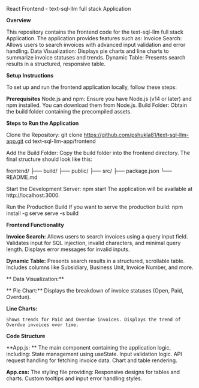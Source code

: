 React Frontend - text-sql-llm full stack Application

**Overview**

This repository contains the frontend code for the text-sql-llm full stack Application. 
The application provides features such as:
  Invoice Search: Allows users to search invoices with advanced input validation and error handling.
  Data Visualization: Displays pie charts and line charts to summarize invoice statuses and trends.
  Dynamic Table: Presents search results in a structured, responsive table.

**Setup Instructions**

To set up and run the frontend application locally, follow these steps:

**Prerequisites**
Node.js and npm: Ensure you have Node.js (v14 or later) and npm installed. You can download them from Node.js.
Build Folder: Obtain the build folder containing the precompiled assets.

**Steps to Run the Application**

  Clone the Repository:
  git clone https://github.com/pshukla81/text-sql-llm-app.git
  cd text-sql-llm-app/frontend

  Add the Build Folder:
  Copy the build folder into the frontend directory. The final structure should look like this:
  
  frontend/
  ├── build/
  ├── public/
  ├── src/
  ├── package.json
  └── README.md

  Start the Development Server:
  npm start
  The application will be available at http://localhost:3000.

  Run the Production Build If you want to serve the production build:
  npm install -g serve
  serve -s build

**Frontend Functionality**

  **Invoice Search:**
  Allows users to search invoices using a query input field.
  Validates input for SQL injection, invalid characters, and minimal query length.
  Displays error messages for invalid inputs.
  
  **Dynamic Table:**
  Presents search results in a structured, scrollable table.
  Includes columns like Subsidiary, Business Unit, Invoice Number, and more.
  
 ** Data Visualization:**
  
 ** Pie Chart:**
   Displays the breakdown of invoice statuses (Open, Paid, Overdue).
  
  **Line Charts:**
  
    Shows trends for Paid and Overdue invoices. Displays the trend of Overdue invoices over time.

  **Code Structure**

  **App.js: **
    The main component containing the application logic, including:
    State management using useState.
    Input validation logic.
    API request handling for fetching invoice data.
    Chart and table rendering.
  
  **App.css:**
    The styling file providing:
    Responsive designs for tables and charts.
    Custom tooltips and input error handling styles.





